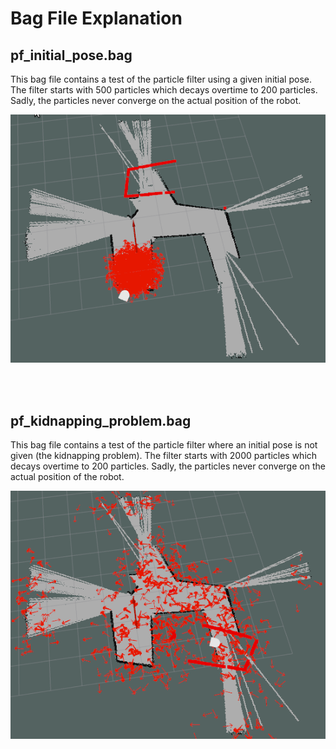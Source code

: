 # Bag File Explanation

## pf_initial_pose.bag

This bag file contains a test of the particle filter using a given initial pose. The filter starts with 500 particles which decays overtime to 200 particles. Sadly, the particles never converge on the actual position of the robot.

<img src='../figs/initial_pose_start.gif'>

<br><br>

## pf_kidnapping_problem.bag

This bag file contains a test of the particle filter where an initial pose is not given (the kidnapping problem). The filter starts with 2000 particles which decays overtime to 200 particles. Sadly, the particles never converge on the actual position of the robot.

<img src='../figs/kidnapping_start.gif'>

<br><br>